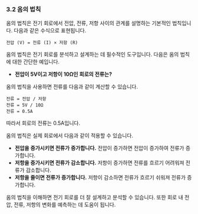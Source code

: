 ### 3.2 옴의 법칙

옴의 법칙은 전기 회로에서 전압, 전류, 저항 사이의 관계를 설명하는 기본적인 법칙입니다. 다음과 같은 수식으로 표현됩니다.

```
전압 (V) = 전류 (I) × 저항 (R)
```

옴의 법칙은 전기 회로를 분석하고 설계하는 데 필수적인 도구입니다. 다음은 옴의 법칙에 대한 간단한 예입니다.

- **전압이 5V이고 저항이 10Ω인 회로의 전류는?**

옴의 법칙을 사용하면 전류를 다음과 같이 계산할 수 있습니다.

```
전류 = 전압 / 저항
전류 = 5V / 10Ω
전류 = 0.5A
```

따라서 회로의 전류는 0.5A입니다.

옴의 법칙은 실제 회로에서 다음과 같이 적용할 수 있습니다.

- **전압을 증가시키면 전류가 증가합니다.** 전압이 증가하면 전압이 증가하여 전류가 증가합니다.
- **저항을 증가시키면 전류가 감소합니다.** 저항이 증가하면 전류를 흐르기 어려워져 전류가 감소합니다.
- **저항을 줄이면 전류가 증가합니다.** 저항이 감소하면 전류가 흐르기 쉬워져 전류가 증가합니다.

옴의 법칙을 이해하면 전기 회로를 더 잘 설계하고 분석할 수 있습니다. 또한 회로 내 전압, 전류, 저항의 변화를 예측하는 데 도움이 됩니다.